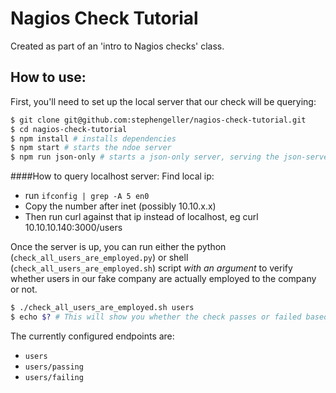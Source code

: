 # Nagios Check Tutorial

Created as part of an 'intro to Nagios checks' class.

## How to use:

First, you'll need to set up the local server that our check will be querying:

```bash
$ git clone git@github.com:stephengeller/nagios-check-tutorial.git
$ cd nagios-check-tutorial
$ npm install # installs dependencies
$ npm start # starts the ndoe server
$ npm run json-only # starts a json-only server, serving the json-server.json file
```

####How to query localhost server:
Find local ip:

- run `ifconfig | grep -A 5 en0`
- Copy the number after inet (possibly 10.10.x.x)
 - Then run curl against that ip instead of localhost, eg curl 10.10.10.140:3000/users


Once the server is up, you can run either the python (`check_all_users_are_employed.py`) or shell (`check_all_users_are_employed.sh`) script _with an argument_ to verify whether users in our fake company are actually employed to the company or not.

```bash
$ ./check_all_users_are_employed.sh users
$ echo $? # This will show you whether the check passes or failed based on the exit code
```

The currently configured endpoints are:

* `users`
* `users/passing`
* `users/failing`
